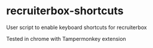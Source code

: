 # recruiterbox-shortcuts
User script to enable keyboard shortcuts for recruiterbox

Tested in chrome with Tampermonkey extension

